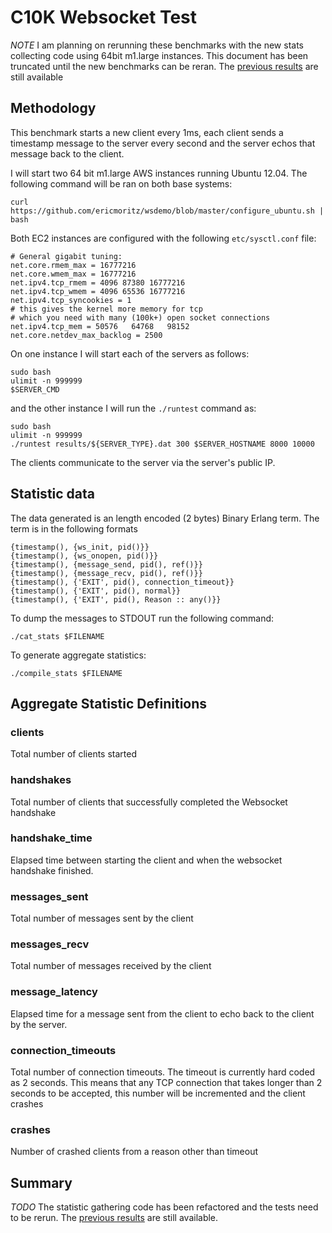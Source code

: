 # C10K Websocket Test
*NOTE* I am planning on rerunning these benchmarks with the new stats collecting code using 64bit m1.large instances.
This document has been truncated until the new benchmarks can be reran. The [previous results](https://github.com/ericmoritz/wsdemo/blob/results-v1/results.md) are still available

## Methodology

This benchmark starts a new client every 1ms, each client sends a
timestamp message to the server every second and the server echos that
message back to the client. 


I will start two 64 bit m1.large AWS instances running Ubuntu 12.04.
The following command will be ran on both base systems:

    curl https://github.com/ericmoritz/wsdemo/blob/master/configure_ubuntu.sh | bash

Both EC2 instances are configured with the following `etc/sysctl.conf`
file:

    # General gigabit tuning:
    net.core.rmem_max = 16777216
    net.core.wmem_max = 16777216
    net.ipv4.tcp_rmem = 4096 87380 16777216
    net.ipv4.tcp_wmem = 4096 65536 16777216
    net.ipv4.tcp_syncookies = 1
    # this gives the kernel more memory for tcp
    # which you need with many (100k+) open socket connections
    net.ipv4.tcp_mem = 50576   64768   98152
    net.core.netdev_max_backlog = 2500

On one instance I will start each of the servers as follows:

    sudo bash
    ulimit -n 999999
    $SERVER_CMD

and the other instance I will run the `./runtest` command as:

    sudo bash
    ulimit -n 999999
    ./runtest results/${SERVER_TYPE}.dat 300 $SERVER_HOSTNAME 8000 10000

The clients communicate to the server via the server's public IP.


## Statistic data

The data generated is an length encoded (2 bytes) Binary Erlang term. The term is in the following formats

    {timestamp(), {ws_init, pid()}}
    {timestamp(), {ws_onopen, pid()}}
    {timestamp(), {message_send, pid(), ref()}}
    {timestamp(), {message_recv, pid(), ref()}}
    {timestamp(), {'EXIT', pid(), connection_timeout}}
    {timestamp(), {'EXIT', pid(), normal}}
    {timestamp(), {'EXIT', pid(), Reason :: any()}}

To dump the messages to STDOUT run the following command:

    ./cat_stats $FILENAME

To generate aggregate statistics:

    ./compile_stats $FILENAME

## Aggregate Statistic Definitions

### clients

Total number of clients started

### handshakes

Total number of clients that successfully completed the Websocket handshake

### handshake_time

Elapsed time between starting the client and when the websocket handshake finished.

### messages_sent

Total number of messages sent by the client

### messages_recv

Total number of messages received by the client

### message_latency

Elapsed time for a message sent from the client to echo
back to the client by the server.

### connection_timeouts

Total number of connection timeouts.  The timeout is currently hard
coded as 2 seconds.  This means that any TCP connection that takes
longer than 2 seconds to be accepted, this number will be incremented
and the client crashes

### crashes

Number of crashed clients from a reason other than timeout

## Summary

*TODO*  The statistic gathering code has been refactored and the tests need to be rerun.  The 
[previous results](https://github.com/ericmoritz/wsdemo/blob/results-v1/results.md) are still available.

